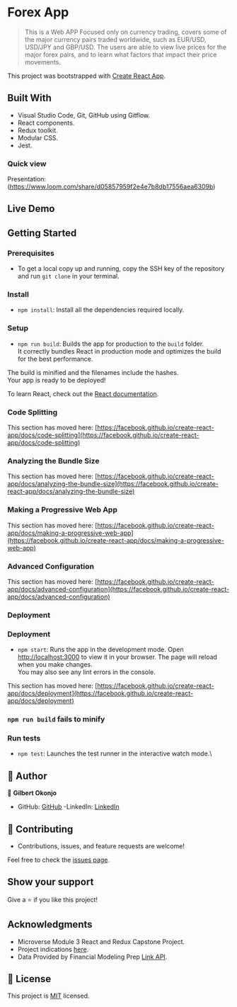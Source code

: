 
# Forex App

> This is a Web APP Focused only on currency trading, covers some of the major currency pairs traded worldwide, such as EUR/USD, USD/JPY and GBP/USD. The users are able to view live prices for the major forex pairs, and to learn what factors that impact their price movements.

This project was bootstrapped with [Create React App](https://github.com/facebook/create-react-app).

## Built With

- Visual Studio Code, Git, GitHub using Gitflow.
- React components.
- Redux toolkit.
- Modular CSS.
- Jest.

### Quick view
Presentation: (https://www.loom.com/share/d05857959f2e4e7b8db17556aea6309b)

## Live Demo

## Getting Started

### Prerequisites
- To get a local copy up and running, copy the SSH key of the repository and run `git clone` in your terminal.

### Install
- `npm install`: Install all the dependencies required locally.

### Setup
- `npm run build`: Builds the app for production to the `build` folder.\
It correctly bundles React in production mode and optimizes the build for the best performance.

The build is minified and the filenames include the hashes.\
Your app is ready to be deployed!



To learn React, check out the [React documentation](https://reactjs.org/).

### Code Splitting

This section has moved here: [https://facebook.github.io/create-react-app/docs/code-splitting](https://facebook.github.io/create-react-app/docs/code-splitting)

### Analyzing the Bundle Size

This section has moved here: [https://facebook.github.io/create-react-app/docs/analyzing-the-bundle-size](https://facebook.github.io/create-react-app/docs/analyzing-the-bundle-size)

### Making a Progressive Web App

This section has moved here: [https://facebook.github.io/create-react-app/docs/making-a-progressive-web-app](https://facebook.github.io/create-react-app/docs/making-a-progressive-web-app)

### Advanced Configuration

This section has moved here: [https://facebook.github.io/create-react-app/docs/advanced-configuration](https://facebook.github.io/create-react-app/docs/advanced-configuration)

### Deployment
### Deployment
- `npm start`: Runs the app in the development mode.
Open [http://localhost:3000](http://localhost:3000) to view it in your browser.
The page will reload when you make changes.\
You may also see any lint errors in the console.

This section has moved here: [https://facebook.github.io/create-react-app/docs/deployment](https://facebook.github.io/create-react-app/docs/deployment)

### `npm run build` fails to minify

### Run tests 
- `npm test`: Launches the test runner in the interactive watch mode.\

## 👤 Author
👤 **Gilbert Okonjo**
- GitHub: [GitHub](https://github.com/OpondoG)
-LinkedIn: [LinkedIn](https://www.linkedin.com/in/gilbert-okonjo/)

## 🤝 Contributing
- Contributions, issues, and feature requests are welcome!

Feel free to check the [issues page](../../issues/).

## Show your support
Give a ⭐️ if you like this project!

## Acknowledgments
- Microverse Module 3 React and Redux Capstone Project.
- Project indications [here](https://github.com/microverseinc/curriculum-react-redux/blob/main/capstone/react_capstone.md).
- Data Provided by Financial Modeling Prep [Link API](https://financialmodelingprep.com/developer/docs/).

## 📝 License
This project is [MIT](./MIT.md) licensed.

